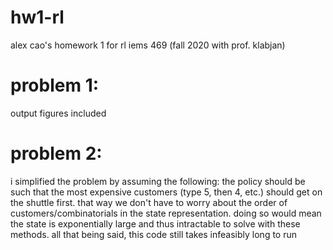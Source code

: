 # hw1-rl
alex cao's homework 1 for rl iems 469 (fall 2020 with prof. klabjan)

# problem 1: 
output figures included

# problem 2:
i simplified the problem by assuming the following: the policy should be such that the most expensive customers (type 5, then 4, etc.) should get on the shuttle first. that way we don't have to worry about the order of customers/combinatorials in the state representation. doing so would mean the state is exponentially large and thus intractable to solve with these methods. all that being said, this code still takes infeasibly long to run

